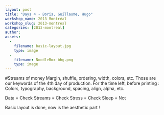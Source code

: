 ```yaml
---
layout: post
title: "Days 4 - Boris, Guillaume, Hugo"
workshop_name: 2013 Montréal
workshop_slug: 2013-montreal
categories: [2013-montreal]
author:  
assets:
  -
    filename: basic-layout.jpg
    type: image
  -
    filename: NoodleBox-bhg.png
    type: image
---
```

#Streams of money
Margin, shuffle, ordering, width, colors, etc.
Those are our keywords of the 4th day of production.
For the time left, before printing :
Colors, typography, background, spacing, align, alpha, etc.

Data = Check
Streams = Check
Stress = Check
Sleep = Not

Basic layout is done, now is the aesthetic part !
